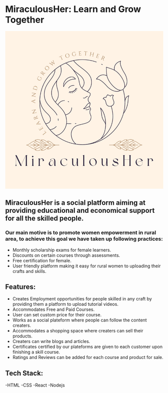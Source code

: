 # MiraculousHer: Learn and Grow Together
<img src="https://github.com/PUJAmangale1221/Miraculous_Her_/blob/main/source/assets/images/logo.png" />

## **MiraculousHer is a social platform aiming at providing educational and economical support for all the skilled people.**

### Our main motive is to promote women empowerment in rural area, to achieve this goal we have taken up following practices:
- Monthly scholarship exams for female learners.
- Discounts on certain courses through assessments.
- Free certification for female.
- User friendly platform making it easy for rural women to uploading their crafts and skills.


## Features:
- Creates Employment opportunities for people skilled in any craft by providing them a platform to upload tutorial videos.
- Accommodates Free and Paid Courses.
- User can set custom price for their course.
- Works as a social plateform where people can follow the content creaters.
- Accommodates a shopping space where creaters can sell their products.
- Creaters can write blogs and articles.
- Certificates certified by our plateforms are given to each customer upon finishing a skill course.
- Ratings and Reviews can be added for each course and product for sale.


## Tech Stack:
-HTML
-CSS
-React
-Nodejs